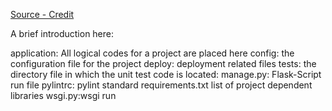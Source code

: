 [Source - Credit](https://pythonbasics.org/flask-boilerplate/)


A brief introduction here:

application: All logical codes for a project are placed here
config: the configuration file for the project
deploy: deployment related files
tests: the directory file in which the unit test code is located:
manage.py: Flask-Script run file
pylintrc: pylint standard
requirements.txt list of project dependent libraries
wsgi.py:wsgi run
